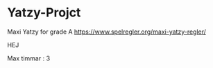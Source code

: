 # Yatzy-Projct
Maxi Yatzy for grade A
https://www.spelregler.org/maxi-yatzy-regler/

HEJ

Max timmar : 3
